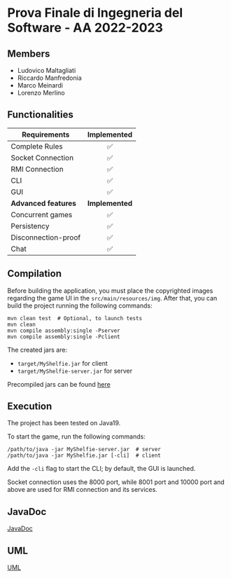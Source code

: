 # Prova Finale di Ingegneria del Software - AA 2022-2023

## Members
 - Ludovico Maltagliati
 - Riccardo Manfredonia
 - Marco Meinardi
 - Lorenzo Merlino

## Functionalities

| Requirements          |    Implemented     |
|-----------------------|:------------------:|
| Complete Rules        | :white_check_mark: |
| Socket Connection     | :white_check_mark: |
| RMI Connection        | :white_check_mark: |
| CLI                   | :white_check_mark: |
| GUI                   | :white_check_mark: |
| **Advanced features** |  **Implemented**   |
| Concurrent games      | :white_check_mark: |
| Persistency           | :white_check_mark: |
| Disconnection-proof   | :white_check_mark: |
| Chat                  | :white_check_mark: |

## Compilation
Before building the application, you must place the copyrighted images regarding the game UI in the `src/main/resources/img`.
After that, you can build the project running the following commands:
```
mvn clean test  # Optional, to launch tests
mvn clean
mvn compile assembly:single -Pserver
mvn compile assembly:single -Pclient
```
The created jars are:
 - `target/MyShelfie.jar` for client
 - `target/MyShelfie-server.jar` for server

Precompiled jars can be found [here](deliverables/final/jar)

## Execution
The project has been tested on Java19.

To start the game, run the following commands:
```
/path/to/java -jar MyShelfie-server.jar  # server
/path/to/java -jar MyShelfie.jar [-cli]  # client
```
Add the `-cli` flag to start the CLI; by default, the GUI is launched.

Socket connection uses the 8000 port, while 8001 port and 10000 port and above are used for RMI connection and its services.

## JavaDoc
[JavaDoc](docs)

## UML
[UML](delivarables/final/uml)
